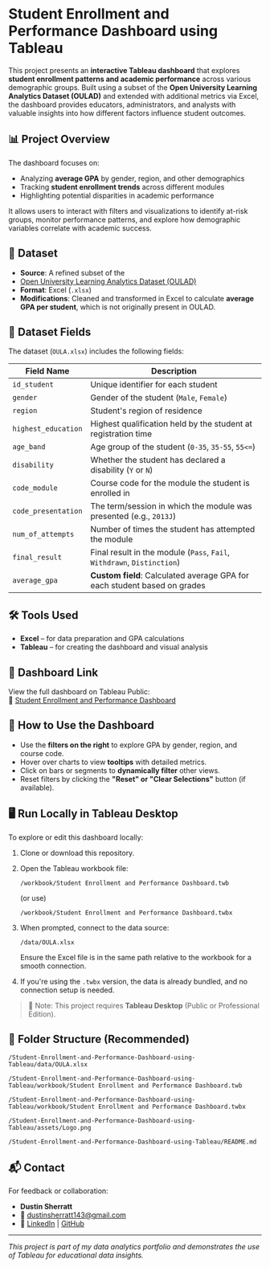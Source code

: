 # Student Enrollment and Performance Dashboard using Tableau

This project presents an **interactive Tableau dashboard** that explores **student enrollment patterns and academic performance** across various demographic groups. Built using a subset of the **Open University Learning Analytics Dataset (OULAD)** and extended with additional metrics via Excel, the dashboard provides educators, administrators, and analysts with valuable insights into how different factors influence student outcomes.

## 📊 Project Overview

The dashboard focuses on:
- Analyzing **average GPA** by gender, region, and other demographics
- Tracking **student enrollment trends** across different modules
- Highlighting potential disparities in academic performance

It allows users to interact with filters and visualizations to identify at-risk groups, monitor performance patterns, and explore how demographic variables correlate with academic success.

## 📁 Dataset

- **Source**: A refined subset of the
- <a href="https://analyse.kmi.open.ac.uk/open-dataset" target="_blank">Open University Learning Analytics Dataset (OULAD)</a>
- **Format**: Excel (`.xlsx`)
- **Modifications**: Cleaned and transformed in Excel to calculate **average GPA per student**, which is not originally present in OULAD.

## 🧾 Dataset Fields

The dataset (`OULA.xlsx`) includes the following fields:

| Field Name          | Description                                                                 |
|---------------------|-----------------------------------------------------------------------------|
| `id_student`        | Unique identifier for each student                                          |
| `gender`            | Gender of the student (`Male`, `Female`)                                   |
| `region`            | Student's region of residence                                               |
| `highest_education` | Highest qualification held by the student at registration time             |
| `age_band`          | Age group of the student (`0-35`, `35-55`, `55<=`)                          |
| `disability`        | Whether the student has declared a disability (`Y` or `N`)                  |
| `code_module`       | Course code for the module the student is enrolled in                      |
| `code_presentation` | The term/session in which the module was presented (e.g., `2013J`)          |
| `num_of_attempts`   | Number of times the student has attempted the module                        |
| `final_result`      | Final result in the module (`Pass`, `Fail`, `Withdrawn`, `Distinction`)     |
| `average_gpa`       | **Custom field**: Calculated average GPA for each student based on grades   |

## 🛠 Tools Used

- **Excel** – for data preparation and GPA calculations
- **Tableau** – for creating the dashboard and visual analysis

## 🚀 Dashboard Link

View the full dashboard on Tableau Public:  
🔗 [Student Enrollment and Performance Dashboard](https://public.tableau.com/app/profile/dustin.sherratt/viz/ExtendedCase2_17442367562910/AverageGPA#1)

## 🧭 How to Use the Dashboard

- Use the **filters on the right** to explore GPA by gender, region, and course code.
- Hover over charts to view **tooltips** with detailed metrics.
- Click on bars or segments to **dynamically filter** other views.
- Reset filters by clicking the **"Reset" or "Clear Selections"** button (if available).

## 🖥️ Run Locally in Tableau Desktop

To explore or edit this dashboard locally:

1. Clone or download this repository.
2. Open the Tableau workbook file: 

   `/workbook/Student Enrollment and Performance Dashboard.twb`
   
   (or use)
   
   `/workbook/Student Enrollment and Performance Dashboard.twbx`
   
4. When prompted, connect to the data source:
   
   `/data/OULA.xlsx`
   
   Ensure the Excel file is in the same path relative to the workbook for a smooth connection.
6. If you're using the `.twbx` version, the data is already bundled, and no connection setup is needed.

> 📌 Note: This project requires **Tableau Desktop** (Public or Professional Edition).

## 📎 Folder Structure (Recommended)
`/Student-Enrollment-and-Performance-Dashboard-using-Tableau/data/OULA.xlsx`

`/Student-Enrollment-and-Performance-Dashboard-using-Tableau/workbook/Student Enrollment and Performance Dashboard.twb`

`/Student-Enrollment-and-Performance-Dashboard-using-Tableau/workbook/Student Enrollment and Performance Dashboard.twbx`

`/Student-Enrollment-and-Performance-Dashboard-using-Tableau/assets/Logo.png`

`/Student-Enrollment-and-Performance-Dashboard-using-Tableau/README.md`

## 📬 Contact

For feedback or collaboration:
- **Dustin Sherratt**  
- 📧 dustinsherratt143@gmail.com  
- 🔗 [LinkedIn](https://www.linkedin.com/in/dustinsherratt/) | [GitHub](https://github.com/dustinsherratt)

---

*This project is part of my data analytics portfolio and demonstrates the use of Tableau for educational data insights.*





